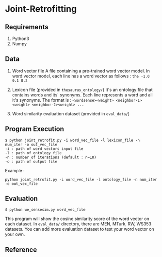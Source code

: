 # Joint-Retrofitting

## Requirements
1. Python3
2. Numpy

## Data
1. Word vector file
    A file containing a pre-trained word vector model. In word vector model, each line has a word vector as follows :
        `the -1.0 0.1 0.2`

2. Lexicon file (provided in `thesaurus_ontology/`)
    It's an ontology file that contains words and its' synonyms. Each line represents a word and all it's synonyms. The format is :
    ```<wordsense><weight> <neighbor-1><weight> <neighbor-2><weight> ...```

3. Word similarity evaluation dataset (provided in `eval_data/`)

## Program Execution

```
$ python joint_retrofit.py -i word_vec_file -l lexicon_file -n num_iter -o out_vec_file
-i : path of word vectors input file
-l : path of ontology file
-n : number of iterations (default : n=10)
-o : path of output file
```

Example : 
```
python joint_retrofit.py -i word_vec_file -l ontology_file -n num_iter -o out_vec_file
```

## Evaluation

```
$ python we_sensesim.py word_vec_file
```
This program will show the cosine similarity score of the word vector on each dataset.
In `eval_data/` directory, there are MEN, MTurk, RW, WS353 datasets. You can add more evaluation dataset to test your word vector on your own.


## Reference

